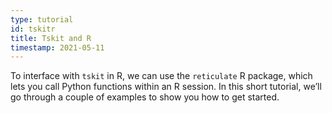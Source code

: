 ```yaml
---
type: tutorial
id: tskitr
title: Tskit and R
timestamp: 2021-05-11
---
```

To interface with `tskit` in R, we can use the `reticulate` R package, which lets you call
Python functions within an R session. In this short tutorial, we’ll go through a couple of
examples to show you how to get started.